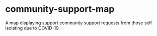 # community-support-map
A map displaying support community support requests from those self isolating due to COVID-19
